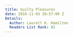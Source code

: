 ```yaml
---
title: Guilty Pleasures
date: 2016-11-03 20:57:00 Z
Details:
  Author: Laurell K. Hamilton
  Readers List Rank: 82
---
```



